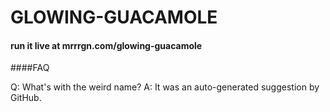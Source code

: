 GLOWING-GUACAMOLE
=================

#### run it live at mrrrgn.com/glowing-guacamole

####FAQ

Q: What's with the weird name?
A: It was an auto-generated suggestion by GitHub.
